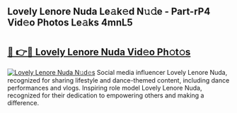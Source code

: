 ## Lovely Lenore Nuda Le𝚊k𝚎d N𝚞𝚍e - Part-rP4 Vid𝚎o Photos Le𝚊ks 4mnL5

# <h2><a href="http://fbdyof0.evod.top/?m=Lovely+Lenore+Nuda">🔗 👉🔴 Lovely Lenore Nuda Vid𝚎o Ph𝚘t𝚘s</a></h2>

[![Lovely Lenore Nuda N𝚞d𝚎s](https://i.imgur.com/8V9OHl7.gif)](http://fbdyof0.evod.top/?m=Lovely+Lenore+Nuda)
Social media influencer Lovely Lenore Nuda, recognized for sharing lifestyle and dance-themed content, including dance performances and vlogs. Inspiring role model Lovely Lenore Nuda, recognized for their dedication to empowering others and making a difference. 
